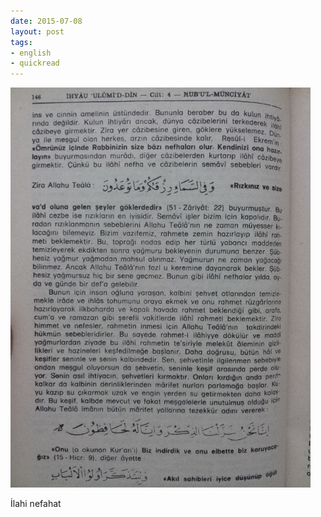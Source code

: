 ```yaml
---
date: 2015-07-08
layout: post
tags:
- english
- quickread
---
```


![](/images/tumblr_nr58myji6t1u3gx2to1_500.jpg)

İlahi nefahat
